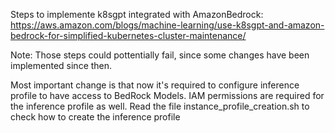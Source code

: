 Steps to implemente k8sgpt integrated with AmazonBedrock: https://aws.amazon.com/blogs/machine-learning/use-k8sgpt-and-amazon-bedrock-for-simplified-kubernetes-cluster-maintenance/

Note: Those steps could pottentially fail, since some changes have been implemented since then.

Most important change is that now it's required to configure inference profile to have access to BedRock Models.
IAM permissions are required for the inference profile as well. Read the file instance_profile_creation.sh to check how to create the inference profile

